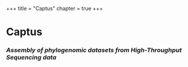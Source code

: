 +++
title = "Captus"
chapter = true
+++

# Captus

### *Assembly of phylogenomic datasets from High-Throughput Sequencing data*
